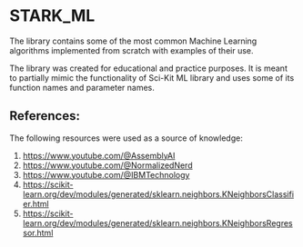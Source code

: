 # STARK_ML
The library contains some of the most common Machine Learning
algorithms implemented from scratch with examples of their use.

The library was created for educational and practice purposes.
It is meant to partially mimic the functionality of Sci-Kit ML
library and uses some of its function names and parameter names.

References:
-----------

The following resources were used as a source of knowledge:

1. https://www.youtube.com/@AssemblyAI
2. https://www.youtube.com/@NormalizedNerd
3. https://www.youtube.com/@IBMTechnology
4. https://scikit-learn.org/dev/modules/generated/sklearn.neighbors.KNeighborsClassifier.html
5. https://scikit-learn.org/dev/modules/generated/sklearn.neighbors.KNeighborsRegressor.html
